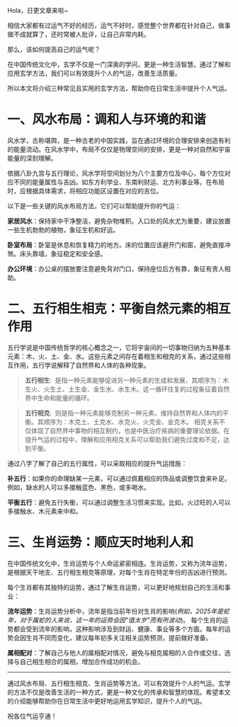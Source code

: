 

Hola，日更文章来啦~

相信大家都有过运气不好的经历，运气不好时，感觉整个世界都在针对自己，做事做不成就算了，还时常被人批评，让自己非常内耗。

那么，该如何提高自己的运气呢？

在中国传统文化中，玄学不仅是一门深奥的学问，更是一种生活智慧。通过了解和应用玄学方法，我们可以有效提升个人的气运，改善生活质量。

所以本文将介绍三种常见且实用的玄学方法，帮助你在日常生活中提升个人气运。

# 一、风水布局：调和人与环境的和谐

风水学，古称堪舆，是一种古老的中国实践，旨在通过环境的合理安排来创造有利的能量流动。在风水学中，布局不仅仅是物理空间的安排，更是一种对自然和宇宙能量的深刻理解。

依据八卦九宫与五行理论，风水学将空间划分为八个主要方位及中心，每个方位对应不同的能量属性与吉凶。如东方利学业、东南利财运、北方利事业等。在布局时，应根据具体需求，将相应功能区设置在对应的吉位。

以下是一些关键的风水布局方法，它们可以帮助提升你的气运：

**家居风水**：保持家中干净整洁，避免杂物堆积。入口处的风水尤为重要，建议放置一些生机勃勃的植物，象征生机和好运。

**卧室布局**：卧室是休息和恢复精力的地方。床的位置应该避开门和窗，避免直接冲煞。床头靠墙，象征稳定和安全感。

**办公环境**：办公桌的摆放要注意避免背对门口，保持座位后方有靠，象征有贵人相助。

# 二、五行相生相克：平衡自然元素的相互作用

五行学说是中国传统哲学的核心概念之一，它将宇宙间的一切事物归纳为五种基本元素：木、火、土、金、水。这些元素之间存在着相生和相克的关系，通过这些相互作用，五行学说解释了自然界和人体的各种现象。

> **五行相生**:  是指一种元素能够促进另一种元素的生成和发展，其顺序为：木生火、火生土、土生金、金生水、水生木。这一循环往复的过程象征着自然界中生命和能量的循环。

> **五行相克**:  则是指一种元素能够克制另一种元素，维持自然界和人体内的平衡。其顺序为：木克土、土克水、水克火、火克金、金克木。 相克关系不仅体现了自然界中事物的相互制约，也是中医治疗疾病的重要理论依据。在提升气运的过程中，理解和应用相克关系可以帮助我们避免过度和不足，达到平衡。

通过八字了解了自己的五行属性，可以采取相应的提升气运措施：

**补五行**：如果你的命理缺某一元素，可以通过佩戴相应的饰品或调整饮食来补足。例如，缺水的人可以多接触蓝色、黑色，或多喝水。

**平衡五行**：避免五行失衡，可以通过调整生活习惯来实现。比如，火过旺的人可以多接触水、木元素来中和。

# 三、生肖运势：顺应天时地利人和

在中国传统文化中，生肖运势与个人命运紧密相连。生肖运势，又称为流年运势，是根据天干地支、五行相生相克等原理，对每个生肖在特定年份的吉凶进行预测。

每个生肖都有其独特的运势，通过了解生肖运势，可以更好地规划自己的生活和事业：

**流年运势**：生肖运势分析中，流年是指当前年份对生肖的影响(_例如，2025年是蛇年，对于属蛇的人来说，这一年的运势会因“值太岁”而有所波动_)。 每个生肖的运势都会受到流年的影响，这种影响涉及到财运、健康、事业等多个方面。每年的运势会因生肖不同而变化，建议每年初多关注相关运势预测，提前做好准备。

**属相配对**：了解自己与他人的属相配对情况，避免与相克属相的人合作或交往，选择与自己相生相合的属相，增加合作成功的机会。

---

通过风水布局、五行相生相克、生肖运势等方法，可以有效提升个人的气运。玄学的方法不仅是改善生活的一种方式，更是一种文化的传承和智慧的体现。希望本文的介绍能够帮助你在日常生活中更好地运用玄学知识，提升个人的气运。

祝各位气运亨通！